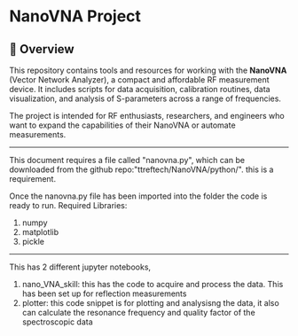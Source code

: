 # NanoVNA Project

## 📡 Overview

This repository contains tools and resources for working with the **NanoVNA** (Vector Network Analyzer), a compact and affordable RF measurement device. It includes scripts for data acquisition, calibration routines, data visualization, and analysis of S-parameters across a range of frequencies.

The project is intended for RF enthusiasts, researchers, and engineers who want to expand the capabilities of their NanoVNA or automate measurements.

---

This document requires a file called "nanovna.py", which can be downloaded from the github repo:"ttreftech/NanoVNA/python/". this is a requirement.

Once the nanovna.py file has been imported into the folder the code is ready to run. 
Required Libraries:
1. numpy
2. matplotlib
3. pickle

---

This has 2 different jupyter notebooks,

1. nano_VNA_skill: this has the code to acquire and process the data. This has been set up for reflection measurements
2. plotter: this code snippet is for plotting and analysisng the data, it also can calculate the resonance frequency and quality factor of the spectroscopic data